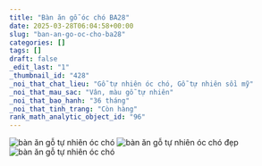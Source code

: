 ```yaml
---
title: "Bàn ăn gỗ óc chó BA28"
date: 2025-03-28T06:04:58+00:00
slug: "ban-an-go-oc-cho-ba28"
categories: []
tags: []
draft: false
_edit_last: "1"
_thumbnail_id: "428"
_noi_that_chat_lieu: "Gỗ tự nhiên óc chó, Gỗ tự nhiên sồi mỹ"
_noi_that_mau_sac: "Vân, màu gỗ tự nhiên"
_noi_that_bao_hanh: "36 tháng"
_noi_that_tinh_trang: "Còn hàng"
rank_math_analytic_object_id: "96"
---
```

![bàn ăn gỗ tự nhiên óc chó](/img/ban-an/ba28/ban-an-go-oc-cho-ba28-1.webp)
![bàn ăn gỗ tự nhiên óc chó đẹp](/img/ban-an/ba28/ban-an-go-oc-cho-ba28-2.webp)
![bàn ăn gỗ tự nhiên óc chó](/img/ban-an/ba28/ban-an-go-oc-cho-ba28-3.webp)